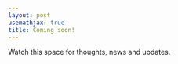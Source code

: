 ```yaml
---
layout: post
usemathjax: true
title: Coming soon!
---
```


Watch this space for thoughts, news and updates.
